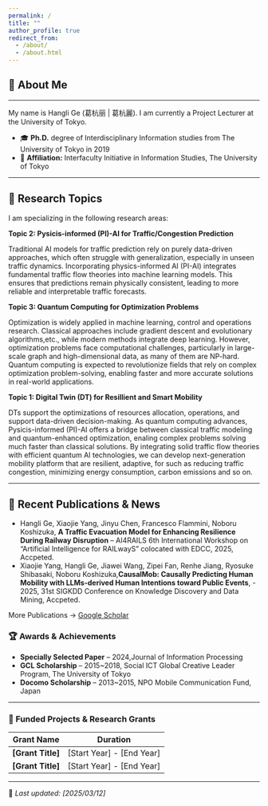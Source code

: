 ```yaml
---
permalink: /
title: ""
author_profile: true
redirect_from: 
  - /about/
  - /about.html
---
```


## 👤 About Me
------
My name is  Hangli Ge (葛杭丽 | 葛杭麗). I am currently a Project Lecturer at the University of Tokyo. 
- 🎓 **Ph.D.** degree of Interdisciplinary Information studies from The University of Tokyo in 2019
- 📍 **Affiliation:** Interfaculty Initiative in Information Studies, The University of Tokyo
---

## 🔬 Research Topics
 I am specializing in the following research areas:

 **Topic 2: Pysicis-informed (PI)-AI for Traffic/Congestion Prediction**
 
 Traditional AI models for traffic prediction rely on purely data-driven approaches, which often struggle with generalization, especially in unseen traffic dynamics. Incorporating physics-informed AI (PI-AI) integrates fundamental traffic flow theories into machine learning models. This ensures that predictions remain physically consistent, leading to more reliable and interpretable traffic forecasts.

 **Topic 3: Quantum Computing for Optimization Problems**
 
Optimization is widely applied in machine learning, control and operations research. Classical approaches include gradient descent and evolutionary algorithms,etc., while modern methods integrate deep learning. However, optimization problems face computational challenges, particularly in large-scale graph and high-dimensional data, as many of them are NP-hard. Quantum computing is expected to revolutionize fields that rely on complex optimization problem-solving, enabling faster and more accurate solutions in real-world applications.

  
**Topic 1: Digital Twin (DT) for Resillient and Smart Mobility**

DTs support the optimizations of resources allocation, operations, and support data-driven decision-making.
As quantum computing advances, Pysicis-informed (PI)-AI offers a bridge between classical traffic modeling and quantum-enhanced optimization, enaling complex problems solving much faster than classical solutions. By integrating solid traffic flow theories with efficient quantum AI technologies, we can develop next-generation mobility platform that are resilient, adaptive, for such as reducing traffic congestion, minimizing energy consumption, carbon emissions  and so on. 

---

## 📝 Recent Publications & News
 - Hangli Ge, Xiaojie Yang, Jinyu Chen, Francesco Flammini, Noboru Koshizuka, **A Traffic Evacuation Model for Enhancing Resilience During Railway Disruption** – AI4RAILS 6th International Workshop on “Artificial Intelligence for RAILwayS” colocated with EDCC, 2025, Accpeted.
 - Xiaojie Yang, Hangli Ge, Jiawei Wang, Zipei Fan, Renhe Jiang, Ryosuke Shibasaki, Noboru Koshizuka,**CausalMob: Causally Predicting Human Mobility with LLMs-derived Human Intentions toward Public Events**, - 2025, 31st SIGKDD Conference on Knowledge Discovery and Data Mining, Accpeted.

More Publications -> [Google Scholar](https://scholar.google.com/citations?user=8lFqJGMAAAAJ&hl=en)

### 🏆 Awards & Achievements
- **Specially Selected Paper** – 2024,Journal of Information Processing
- **GCL Scholarship** – 2015~2018, Social ICT Global Creative Leader Program, The University of Tokyo
- **Docomo Scholarship** – 2013~2015, NPO Mobile Communication Fund, Japan
---

### 🔹 Funded Projects & Research Grants

| Grant Name | Duration |
|------------|-------------|
| **[Grant Title]** |  [Start Year] - [End Year] |
| **[Grant Title]** |  [Start Year] - [End Year] |

---


🔹 _Last updated: [2025/03/12]_  



